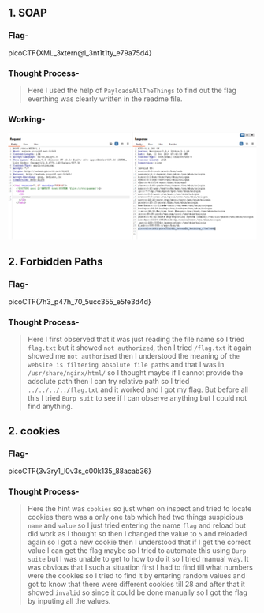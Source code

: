 ## 1. SOAP

### **Flag-**     
picoCTF{XML_3xtern@l_3nt1t1ty_e79a75d4}

### **Thought Process-**         
> Here I used the help of `PayloadsAllTheThings` to find out the flag everthing was clearly written in the readme file.

### **Working-**    
![Use of Burp suite](/Images/Web_exp_SOAP.png)


## 2. Forbidden Paths

### **Flag-**       
picoCTF{7h3_p47h_70_5ucc355_e5fe3d4d}

### **Thought Process-**        
 > Here I first observed that it was just reading the file name so I tried `flag.txt` but it showed `not authorized`, then I tried `/flag.txt` it again showed me
  `not authorised` then I understood the meaning of `the website is filtering absolute file paths` and that I was in `/usr/share/nginx/html/` so I thought maybe
  if I cannot provide the adsolute path then I can try relative path so I tried `../../../../flag.txt` and it worked and I got my flag. But before all this I tried
 `Burp suit` to see if I can observe anything but I could not find anything.


## 2. cookies 

### **Flag-**        
picoCTF{3v3ry1_l0v3s_c00k135_88acab36}

### **Thought Process-**         
> Here the  hint was `cookies` so just when on inspect and tried to locate cookies there was a only one tab which had two things suspicious `name` and `value` so I just tried entering the name `flag` and reload but did work as I thought so then I changed the value to `5` and reloaded again so I got a new cookie then I understood that if I get the correct value I can get the flag maybe so I tried to automate this using `Burp suite` but I was unable to get to how to do it so I tried manual way.
It was obvious that I such a situation first I had to find till what numbers were the cookies so I tried to find it by entering random values and got to know that there were different cookies till 28 and after that it showed `invalid` so since it could be done manually so I got the flag by inputing all the values. 
